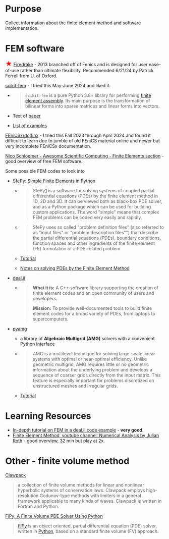 # Purpose

Collect information about the finite element method and software implementation.

# FEM software

<span style="color:red; font-size:150%">&#x2605;</span> [Firedrake](https://www.firedrakeproject.org/index.html) - 2013 branched off of Fenics and is designed for user ease-of-use rather than ultimate flexibility. Recommended 6/21/24 by Patrick Ferrell from U. of Oxford.

[scikit-fem](https://github.com/kinnala/scikit-fem?tab=readme-ov-file) -  I tried this May-June 2024 and liked it.

- > `scikit-fem` is a pure Python 3.8+ library for performing [finite element assembly](https://en.wikipedia.org/wiki/Finite_element_method). Its main purpose is the transformation of bilinear forms into sparse matrices and linear forms into vectors.

- Text of [paper](https://github.com/kinnala/scikit-fem/blob/master/paper/paper.md)

- [List of examples](https://github.com/kinnala/scikit-fem/blob/master/docs/listofexamples.rst)

[FEniCSx/dolfinx](https://github.com/FEniCS/dolfinx) - I tried this Fall 2023 through April 2024 and found it difficult to learn due to jumble of old FEniCS material online and newer but very incomplete FEniCSx documentation.

[Nico Schloemer - Awesome Scientific Computing - Finite Elements section](https://github.com/nschloe/awesome-scientific-computing?tab=readme-ov-file#finite-elements) - good overview of free FEM software.

Some possible FEM codes to look into

- [SfePy: Simple Finite Elements in Python](https://sfepy.org/doc-devel/index.html)

  - > SfePy[1](https://github.com/sfepy/sfepy#fn1) is a software for solving systems of coupled partial differential equations (PDEs) by the finite element method in 1D, 2D and 3D. It can be viewed both as black-box PDE solver, and as a Python package which can be used for building custom applications. The word "simple" means that complex FEM problems can be coded very easily and rapidly.

  - > SfePy uses so called "problem definition files" (also referred to as "input files" or "problem description files"") that describe the partial differential equations (PDEs), boundary conditions, function spaces and other ingredients of the finite element (FE) formulation of a PDE-related problem

  - [Tutorial](https://sfepy.org/doc-devel/tutorial.html)

  - [Notes on solving PDEs by the Finite Element Method](https://sfepy.org/doc-devel/solving_pdes_by_fem.html#sec-solving-pdes-fem)

- [deal.ii](https://www.dealii.org/)

  - > **What it is:** A C++ software library supporting the creation of finite element codes and an open community of users and developers.
    >
    > **Mission:** To provide well-documented tools to build finite element codes for a broad variety of PDEs, from laptops to supercomputers.

- [pyamg](https://github.com/pyamg/pyamg)

  - a library of **Algebraic Multigrid (AMG)** solvers with a convenient Python interface

  - > AMG is a multilevel technique for solving large-scale linear systems with optimal or near-optimal efficiency. Unlike geometric multigrid, AMG requires little or no geometric information about the underlying problem and develops a sequence of coarser grids directly from the input matrix. This feature is especially important for problems discretized on unstructured meshes and irregular grids.

  - [Tutorial](https://github.com/pyamg/pyamg/wiki/Tutorial)





# Learning Resources

- [In-depth tutorial on FEM in a deal.ii code example](https://www.dealii.org/current/doxygen/deal.II/step_3.html) - **very good**.
- [Finite Element Method, youtube channel: Numerical Analysis by Julian Roth](https://www.youtube.com/watch?v=P4lBRuY7pC4) - good overview, 32 min but play at 2x.



# Other - finite volume method

[Clawpack](http://www.clawpack.org)

> a collection of finite volume methods for linear and nonlinear hyperbolic systems of conservation laws. Clawpack employs high-resolution Godunov-type methods with limiters in a general framework applicable to many kinds of waves. Clawpack is written in Fortran and Python.

[FiPy: A Finite Volume PDE Solver Using Python](https://www.ctcms.nist.gov/fipy/index.html)

> [*FiPy*](https://www.ctcms.nist.gov/fipy/documentation/glossary.html#term-fipy) is an object oriented, partial differential equation (PDE) solver, written in [Python](https://www.ctcms.nist.gov/cgi-bin/redirect.py?url=http://www.python.org/), based on a standard finite volume (FV) approach.





















